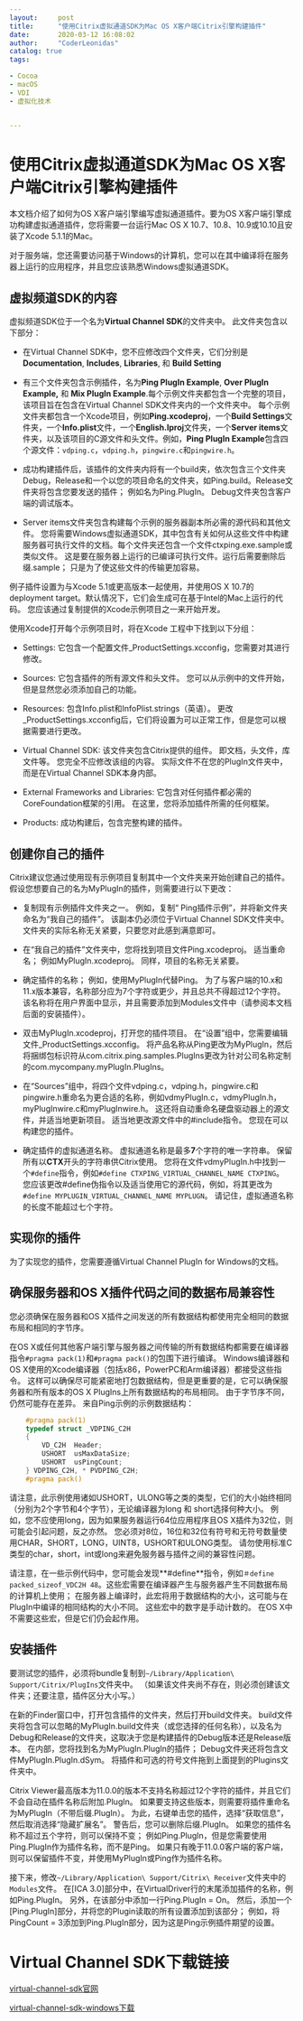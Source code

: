 ```yaml
---
layout:     post
title:      "使用Citrix虚拟通道SDK为Mac OS X客户端Citrix引擎构建插件"
date:       2020-03-12 16:08:02
author:     "CoderLeonidas"
catalog: true
tags:

- Cocoa
- macOS
- VDI
- 虚拟化技术


---
```


# 使用Citrix虚拟通道SDK为Mac OS X客户端Citrix引擎构建插件

本文档介绍了如何为OS X客户端引擎编写虚拟通道插件。要为OS X客户端引擎成功构建虚拟通道插件，您将需要一台运行Mac OS X 10.7、10.8、10.9或10.10且安装了Xcode 5.1.1的Mac。

对于服务端，您还需要访问基于Windows的计算机，您可以在其中编译将在服务器上运行的应用程序，并且您应该熟悉Windows虚拟通道SDK。

## 虚拟频道SDK的内容

虚拟频道SDK位于一个名为**Virtual Channel SDK**的文件夹中。 此文件夹包含以下部分：

- 在Virtual Channel SDK中，您不应修改四个文件夹，它们分别是 **Documentation**, **Includes**, **Libraries**, 和 **Build Setting**	

- 有三个文件夹包含示例插件，名为**Ping PlugIn Example**, **Over PlugIn Example,** 和 **Mix PlugIn Example**.每个示例文件夹都包含一个完整的项目，该项目旨在包含在Virtual Channel SDK文件夹内的一个文件夹中。
每个示例文件夹都包含一个Xcode项目，例如**Ping.xcodeproj**，一个**Build Settings**文件夹，一个**Info.plist**文件，一个**English.lproj**文件夹，一个**Server items**文件夹，以及该项目的C源文件和头文件。例如，**Ping PlugIn Example**包含四个源文件：`vdping.c`，`vdping.h`，`pingwire.c`和`pingwire.h`。

- 成功构建插件后，该插件的文件夹内将有一个build夹，依次包含三个文件夹Debug，Release和一个以您的项目命名的文件夹，如Ping.build。Release文件夹将包含您要发送的插件； 例如名为Ping.PlugIn。 Debug文件夹包含客户端的调试版本。

- Server items文件夹包含构建每个示例的服务器副本所必需的源代码和其他文件。
您将需要Windows虚拟通道SDK，其中包含有关如何从这些文件中构建服务器可执行文件的文档。每个文件夹还包含一个文件ctxping.exe.sample或类似文件。 这是要在服务器上运行的已编译可执行文件。运行后需要删除后缀.sample； 只是为了使这些文件的传输更加容易。

例子插件设置为与Xcode 5.1或更高版本一起使用，并使用OS X 10.7的deployment target。默认情况下，它们会生成可在基于Intel的Mac上运行的代码。 您应该通过复制提供的Xcode示例项目之一来开始开发。


使用Xcode打开每个示例项目时，将在Xcode 工程中下找到以下分组：

- Settings: 它包含一个配置文件_ProductSettings.xcconfig，您需要对其进行修改。

- Sources: 它包含插件的所有源文件和头文件。 您可以从示例中的文件开始，但是显然您必须添加自己的功能。

- Resources: 包含Info.plist和InfoPlist.strings（英语）。 更改_ProductSettings.xcconfig后，它们将设置为可以正常工作，但是您可以根据需要进行更改。


-	Virtual Channel SDK:  该文件夹包含Citrix提供的组件。 即文档，头文件，库文件等。 您完全不应修改该组的内容。 实际文件不在您的PlugIn文件夹中，而是在Virtual Channel SDK本身内部。

-	External Frameworks and Libraries: 它包含对任何插件都必需的CoreFoundation框架的引用。 在这里，您将添加插件所需的任何框架。

-	Products: 成功构建后，包含完整构建的插件。

## 创建你自己的插件

Citrix建议您通过使用现有示例项目复制其中一个文件夹来开始创建自己的插件。 假设您想要自己的名为MyPlugIn的插件，则需要进行以下更改：

- 复制现有示例插件文件夹之一。 例如，复制“ Ping插件示例”，并将新文件夹命名为“我自己的插件”。 该副本仍必须位于Virtual Channel SDK文件夹中。 文件夹的实际名称无关紧要，只要您对此感到满意即可。


- 在“我自己的插件”文件夹中，您将找到项目文件Ping.xcodeproj。 适当重命名； 例如MyPlugIn.xcodeproj。 同样，项目的名称无关紧要。

- 确定插件的名称； 例如，使用MyPlugIn代替Ping。 为了与客户端的10.x和11.x版本兼容，名称部分应为7个字符或更少，并且总共不得超过12个字符。 该名称将在用户界面中显示，并且需要添加到Modules文件中（请参阅本文档后面的安装插件）。

- 双击MyPlugIn.xcodeproj，打开您的插件项目。 在“设置”组中，您需要编辑文件_ProductSettings.xcconfig。 将产品名称从Ping更改为MyPlugIn，然后将捆绑包标识符从com.citrix.ping.samples.PlugIns更改为针对公司名称定制的com.mycompany.myPlugIn.PlugIns。

- 在“Sources”组中，将四个文件vdping.c，vdping.h，pingwire.c和pingwire.h重命名为更合适的名称，例如vdmyPlugIn.c，vdmyPlugIn.h，myPlugInwire.c和myPlugInwire.h。 这还将自动重命名硬盘驱动器上的源文件，并适当地更新项目。 适当地更改源文件中的#include指令。 您现在可以构建您的插件。

- 确定插件的虚拟通道名称。 虚拟通道名称是最多**7**个字符的唯一字符串。 保留所有以**CTX**开头的字符串供Citrix使用。 您将在文件vdmyPlugIn.h中找到一个`#define`指令，例如`#define CTXPING_VIRTUAL_CHANNEL_NAME CTXPING`。 您应该更改#define伪指令以及适当使用它的源代码，例如，将其更改为`#define MYPLUGIN_VIRTUAL_CHANNEL_NAME MYPLUGN`。 请记住，虚拟通道名称的长度不能超过七个字符。

## 实现你的插件

为了实现您的插件，您需要遵循Virtual Channel PlugIn for Windows的文档。

## 确保服务器和OS X插件代码之间的数据布局兼容性

您必须确保在服务器和OS X插件之间发送的所有数据结构都使用完全相同的数据布局和相同的字节序。

在OS X或任何其他客户端引擎与服务器之间传输的所有数据结构都需要在编译器指令`#pragma pack(1)`和`#pragma pack()`的包围下进行编译。 Windows编译器和OS X使用的Xcode编译器（包括x86，PowerPC和Arm编译器）都接受这些指令。 这样可以确保尽可能紧密地打包数据结构，但是更重要的是，它可以确保服务器和所有版本的OS X PlugIns上所有数据结构的布局相同。 由于字节序不同，仍然可能存在差异。 来自Ping示例的示例数据结构：


```c
	#pragma pack(1)
	typedef struct _VDPING_C2H
	{
		VD_C2H  Header;
 		USHORT  usMaxDataSize; 
		USHORT  usPingCount; 
	} VDPING_C2H, * PVDPING_C2H;
	#pragma pack()
```


请注意，此示例使用诸如USHORT，ULONG等之类的类型，它们的大小始终相同（分别为2个字节和4个字节），无论编译器为long 和 short选择何种大小。 例如，您不应使用long，因为如果服务器运行64位应用程序且OS X插件为32位，则可能会引起问题，反之亦然。 您必须对8位，16位和32位有符号和无符号数量使用CHAR，SHORT，LONG，UINT8，USHORT和ULONG类型。 请勿使用标准C类型的char，short，int或long来避免服务器与插件之间的兼容性问题。

请注意，在一些示例代码中，您可能会发现**#define**指令，例如`＃define packed_sizeof_VDC2H 48`。这些宏需要在编译器产生与服务器产生不同数据布局的计算机上使用； 在服务器上编译时，此宏将用于数据结构的大小，这可能与在PlugIn中编译的相同结构的大小不同。 这些宏中的数字是手动计数的。 在OS X中不需要这些宏，但是它们仍会起作用。

## 安装插件

要测试您的插件，必须将bundle复制到`~/Library/Application\ Support/Citrix/PlugIns`文件夹中。 （如果该文件夹尚不存在，则必须创建该文件夹；还要注意，插件区分大小写。）


在新的Finder窗口中，打开包含插件的文件夹，然后打开build文件夹。 build文件夹将包含可以忽略的MyPlugIn.build文件夹（或您选择的任何名称），以及名为Debug和Release的文件夹，这取决于您是构建插件的Debug版本还是Release版本。 在内部，您将找到名为MyPlugIn.PlugIn的插件； Debug文件夹还将包含文件MyPlugIn.PlugIn.dSym。 将插件和可选的符号文件拖到上面提到的Plugins文件夹中。


Citrix Viewer最高版本为11.0.0的版本不支持名称超过12个字符的插件，并且它们不会自动在插件名称后附加.PlugIn。 如果要支持这些版本，则需要将插件重命名为MyPlugIn（不带后缀.PlugIn）。 为此，右键单击您的插件，选择“获取信息”，然后取消选择“隐藏扩展名”。 警告后，您可以删除后缀.PlugIn。 如果您的插件名称不超过五个字符，则可以保持不变； 例如Ping.PlugIn，但是您需要使用Ping.PlugIn作为插件名称，而不是Ping。 如果只有晚于11.0.0客户端的客户端，则可以保留插件不变，并使用MyPlugIn或Ping作为插件名称。

接下来，修改`~/Library/Application\ Support/Citrix\ Receiver`文件夹中的`Modules`文件。 在[ICA 3.0]部分中，在VirtualDriver行的末尾添加插件的名称，例如Ping.PlugIn。 另外，在该部分中添加一行Ping.PlugIn = On。 然后，添加一个[Ping.PlugIn]部分，并将您的Plugin读取的所有设置添加到该部分； 例如，将PingCount = 3添加到Ping.PlugIn部分，因为这是Ping示例插件期望的设置。


# Virtual Channel SDK下载链接
[virtual-channel-sdk官网](https://www.citrix.com/community/citrix-developer/xenapp-xendesktop/virtual-channel-sdk.html)

[virtual-channel-sdk-windows下载](https://www.citrix.com/downloads/citrix-receiver/virtual-channel-sdks/virtual-channel-sdk.html)